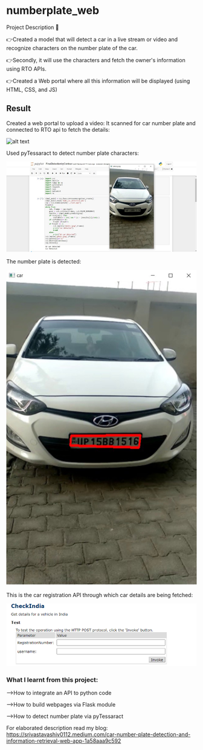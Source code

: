 # numberplate_web
Project Description 📄

👉Created a model that will detect a car in a live stream or video and recognize characters on the number plate of the car.

👉Secondly, it will use the characters and fetch the owner's information using RTO APIs.

👉Created a Web portal where all this information will be displayed (using HTML, CSS, and JS)

## Result

Created a web portal to upload a video:
It scanned for car number plate and connected to RTO api to fetch the details:
 
![alt text](https://github.com/shiv0112/numberplate_web/blob/main/images/website.gif)


Used pyTessaract to detect number plate characters:

![alt text](https://github.com/shiv0112/numberplate_web/blob/main/images/car_code.jpeg)

The number plate is detected:

![alt text](https://github.com/shiv0112/numberplate_web/blob/main/images/car%20detected.jpeg)

This is the car registration API through which car details are being fetched:

![alt text](https://github.com/shiv0112/numberplate_web/blob/main/images/API.png)


### What I learnt from this project:
-->How to integrate an API to python code 

-->How to build webpages via Flask module

-->How to detect number plate via pyTessaract

For elaborated description read my blog:
https://srivastavashiv0112.medium.com/car-number-plate-detection-and-information-retrieval-web-app-1a58aaa9c592
